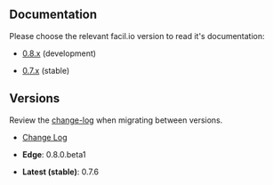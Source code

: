 ## Documentation

Please choose the relevant facil.io version to read it's documentation:

* [0.8.x](/0.8.x/index) (development)

* [0.7.x](/0.7.x/index) (stable)

## Versions

Review the [change-log](changelog) when migrating between versions.

* [Change Log](changelog)

* **Edge**: 0.8.0.beta1

* **Latest (stable)**: 0.7.6
